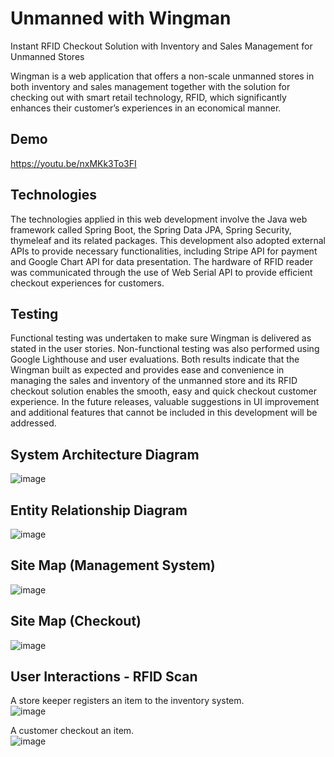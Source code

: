 # Unmanned with Wingman
Instant RFID Checkout Solution with Inventory and Sales Management for Unmanned Stores

Wingman is a web application that offers a non-scale unmanned stores in both inventory and sales management together with the solution for checking out with smart retail technology, RFID, which significantly enhances their customer’s experiences in an economical manner.

## Demo
https://youtu.be/nxMKk3To3FI
## Technologies
The technologies applied in this web development involve the Java web framework called Spring Boot, the Spring Data JPA, Spring Security, thymeleaf and its related packages. This development also adopted external APIs to provide necessary functionalities, including Stripe API for payment and Google Chart API for data presentation. The hardware of RFID reader was communicated through the use of Web Serial API to provide efficient checkout experiences for customers.

## Testing
Functional testing was undertaken to make sure Wingman is delivered as stated in the user stories. Non-functional testing was also performed using Google Lighthouse and user evaluations. Both results indicate that the Wingman built as expected and provides ease and convenience in managing the sales and inventory of the unmanned store and its RFID checkout solution enables the smooth, easy and quick checkout customer experience. In the future releases, valuable suggestions in UI improvement and additional features that cannot be included in this development will be addressed.

## System Architecture Diagram
![image](https://github.com/FongWaiLam/Wingman/assets/119539611/833b0bc8-82d3-4103-af99-877d3b5c98f0)


## Entity Relationship Diagram
![image](https://github.com/FongWaiLam/Wingman/assets/119539611/3942ad2d-643c-42cd-9498-139525178ad7)


## Site Map (Management System)
![image](https://github.com/FongWaiLam/Wingman/assets/119539611/2f296af7-f4c4-49ad-8c0b-477c7e708f6f)


## Site Map (Checkout)
![image](https://github.com/FongWaiLam/Wingman/assets/119539611/4e1f6a5e-2acf-40c9-92dc-c8bb628c9b80)


## User Interactions - RFID Scan
A store keeper registers an item to the inventory system.<br>
![image](https://github.com/FongWaiLam/Wingman/assets/119539611/8f68251d-b203-4d62-815d-6bca5dd9869b)<br>

A customer checkout an item.<br>
![image](https://github.com/FongWaiLam/Wingman/assets/119539611/97c256cd-4451-4d98-b264-3f80ddaad6cd)<br>

